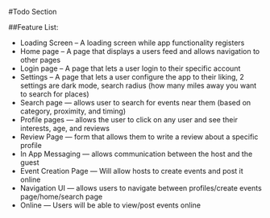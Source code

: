 #Todo Section

##Feature List:

- Loading Screen – A loading screen while app functionality registers
- Home page – A page that displays a users feed and allows navigation to other pages
- Login page – A page that lets a user login to their specific account
- Settings – A page that lets a user configure the app to their liking, 2 settings are dark mode, search radius (how many miles away you want to search for places)
- Search page — allows user to search for events near them (based on category, proximity, and timing)
- Profile pages — allows the user to click on any user and see their interests, age, and reviews
- Review Page — form that allows them to write a review about a specific profile 
- In App Messaging — allows communication between the host and the guest
- Event Creation Page — Will allow hosts to create events and post it online
- Navigation UI — allows users to navigate between profiles/create events page/home/search page
- Online — Users will be able to view/post events online
